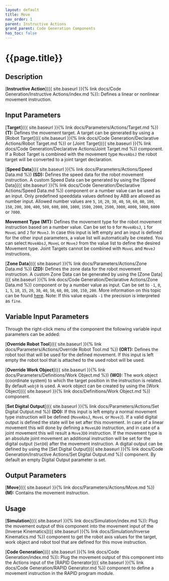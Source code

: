 ```yaml
---
layout: default
title: Move
nav_order: 1
parent: Instructive Actions
grand_parent: Code Generation Components
has_toc: false
---
```


# **{{page.title}}**

## **Description**

[**Instructive Action**]({{ site.baseurl }}{% link docs/Code Generation/Instructive Actions/index.md %})**:** Defines a linear or nonlinear movement instruction.

## **Input Parameters**

[**Target**]({{ site.baseurl }}{% link docs/Parameters/Actions/Target.md %}) **(T):** Defines the movement target. A target can be generated by using a [Robot Target]({{ site.baseurl }}{% link docs/Code Generation/Declarative Actions/Robot Target.md %}) or [Joint Target]({{ site.baseurl }}{% link docs/Code Generation/Declarative Actions/Joint Target.md %}) component. If a Robot Target is combined with the movement type `MoveAbsJ` the robot target will be converted to a joint target declaration. 

[**Speed Data**]({{ site.baseurl }}{% link docs/Parameters/Actions/Speed Data.md %}) **(SD):** Defines the speed data for the robot movement instruction. A custom Speed Data can be generated by using the [Speed Data]({{ site.baseurl }}{% link docs/Code Generation/Declarative Actions/Speed Data.md %}) component or a number value can be used as an input. Only predefined speeddata values defined by ABB are allowed as number input. Allowed number values are `5`, `10`, `20`, `30`, `40`, `50`, `60`, `80`, `100`, `150`, `200`, `300`, `400`, `500`, `600`, `800`, `1000`, `1500`, `2000`, `2500`, `3000`, `4000`, `5000`, `6000` or `7000`.

**Movement Type (MT):** Defines the movement type for the robot movement instruction based on a number value. Can be set to `0` for `MoveAbsJ`, `1` for `MoveL` and `2` for `MoveJ`. In case this input is left empty and an input is defined for the other input parameters, a value list will automatically be created. You can select `MoveAbsJ`, `MoveL` or `MoveJ` from the value list to define the desired Movement type. Joint Targets cannot be combined with `MoveL` and `MoveJ` instructions. 

[**Zone Data**]({{ site.baseurl }}{% link docs/Parameters/Actions/Zone Data.md %}) **(ZD):** Defines the zone data for the robot movement instruction. A custom Zone Data can be generated by using the [Zone Data]({{ site.baseurl }}{% link docs/Code Generation/Declarative Actions/Zone Data.md %}) component or by a number value as input. Can be set to `-1`, `0`, `1`, `5`, `10`, `15`, `20`, `30`, `40`, `50`, `60`, `80`, `100`, `150`, `200`. More information on this topic can be found [here](https://library.e.abb.com/public/688894b98123f87bc1257cc50044e809/Technical%20reference%20manual_RAPID_3HAC16581-1_revJ_en.pdf). Note: If this value equals `-1` the precision is interpreted as `fine`.

## **Variable Input Parameters**

Through the right-click menu of the component the following variable input parameters can be added:

[**Override Robot Tool**]({{ site.baseurl }}{% link docs/Parameters/Actions/Override Robot Tool.md %}) **(ORT):** Defines the robot tool that will be used for the defined movement. If this input is left empty the robot tool that is attached to the used robot will be used.

[**Override Work Object**]({{ site.baseurl }}{% link docs/Parameters/Definitions/Work Object.md %}) **(WO):** The work object (coordinate system) to which the target position in the instruction is related. By default `wobj0` is used. A work object can be created by using the [Work Object]({{ site.baseurl }}{% link docs/Definitions/Work Object.md %}) component. 

[**Set Digital Output**]({{ site.baseurl }}{% link docs/Parameters/Actions/Set Digital Output.md %}) **(DO):** If this input is left empty a normal movement type instruction will be defined (`MoveAbsJ`, `MoveL` or `MoveJ`). If a valid digital output is defined the state will be set after this movement. In case of a linear movement this will done by defining a `MoveLDO` instruction, and in case of a joint movement this will result a `MoveJDO` instruction. If the movement type is an absolute joint movement an additional instruction will be set for the digital output (`SetDO`) after the movement instruction. A digital output can be defined by using the [Set Digital Output]({{ site.baseurl }}{% link docs/Code Generation/Instructive Actions/Set Digital Output.md %}) component. By default an empty Digital Output parameter is set.

## **Output Parameters**

[**Move**]({{ site.baseurl }}{% link docs/Parameters/Actions/Move.md %}) **(M):** Contains the movement instruction.

## **Usage**

[**Simulation**]({{ site.baseurl }}{% link docs/Simulation/index.md %})**:** Plug the movement output of this component into the movement input of the [Inverse Kinematics]({{ site.baseurl }}{% link docs/Simulation/Inverse Kinematics.md %}) component to get the robot axis values for the target, work object and robot tool that are defined for this move instruction.

[**Code Generation**]({{ site.baseurl }}{% link docs/Code Generation/index.md %})**:** Plug the movement output of this component into the Actions input of the [RAPID Generator]({{ site.baseurl }}{% link docs/Code Generation/RAPID Generator.md %}) component to define a movement instruction in the RAPID program module.

